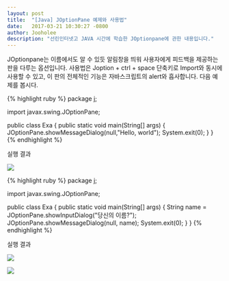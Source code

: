```yaml
---
layout: post
title:  "[Java] JOptionPane 예제와 사용법"
date:   2017-03-21 10:30:27 -0800
author: Jooholee
description: "선린인터넷고 JAVA 시간에 학습한 JOptionpane에 관한 내용입니다."
---
```


JOptionpane는 이름에서도 알 수 있듯 알림창을 띄워 사용자에게 피드백을 제공하는 판을 다루는 옵션입니다.
사용법은 Joption + ctrl + space 단축키로 Import와 동시에 사용할 수 있고, 이 판의 전체적인 기능은 자바스크립트의 alert와 흡사합니다.
다음 예제를 봅시다.

{% highlight ruby %}
package j;

import javax.swing.JOptionPane;

public class Exa {
  public static void main(String[] args) {
    JOptionPane.showMessageDialog(null,"Hello, world");
    System.exit(0);
  }
}
{% endhighlight %}

실행 결과

![](https://scontent-hkg3-1.xx.fbcdn.net/v/t34.0-12/17409826_659613600902281_1673877171_n.png?oh=745d025504d6d1a48cdd49c59a60835c&oe=58D2DDB6)

{% highlight ruby %}
package j;

import javax.swing.JOptionPane;

public class Exa {
  public static void main(String[] args) {
    String name = JOptionPane.showInputDialog("당신의 이름?");
    JOptionPane.showMessageDialog(null, name);
    System.exit(0);
  }
}
{% endhighlight %}

실행 결과

![](https://scontent-hkg3-1.xx.fbcdn.net/v/t34.0-12/17409688_659613624235612_29208563_n.png?oh=724d65133ebbd0388c353579808f55d1&oe=58D2FBAE)

![](https://scontent-hkg3-1.xx.fbcdn.net/v/t34.0-12/17410213_659613597568948_821780634_n.png?oh=5bf06209274ade89631220a14fef1b7b&oe=58D1DE35)



[jekyll-docs]: http://joey914.github.io/home
[jekyll-gh]:   https://github.com/joey914/joey914
[jekyll-talk]: https://talk.joey914.com/
